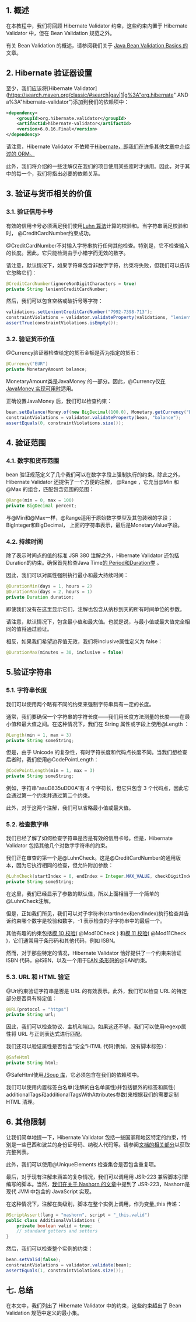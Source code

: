 ## 1. 概述

在本教程中，我们将回顾 Hibernate Validator 约束，这些约束内置于 Hibernate Validator 中，但在 Bean Validation 规范之外。

有关 Bean Validation 的概述，请参阅我们关于 [Java Bean Validation Basics 的](https://www.baeldung.com/javax-validation)文章。

## 2. Hibernate 验证器设置

至少，我们应该将[Hibernate Validator](https://search.maven.org/classic/#search|gav|1|g%3A"org.hibernate" AND a%3A"hibernate-validator")添加到我们的依赖项中：

```xml
<dependency>
    <groupId>org.hibernate.validator</groupId>
    <artifactId>hibernate-validator</artifactId>
    <version>6.0.16.Final</version>
</dependency>
```

请注意，Hibernate Validator 不依赖于[Hibernate，即我们在许多其他文章中介绍过的 ORM。](https://www.baeldung.com/tag/hibernate/)

此外，我们将介绍的一些注解仅在我们的项目使用某些库时才适用。因此，对于其中的每一个，我们将指出必要的依赖关系。

## 3. 验证与货币相关的价值

### 3.1. 验证信用卡号

有效的信用卡号必须满足我们使用[Luhn 算法](https://en.wikipedia.org/wiki/Luhn_algorithm)计算的校验和。当字符串满足校验和时， @CreditCardNumber约束成功。

@CreditCardNumber不对输入字符串执行任何其他检查。特别是，它不检查输入的长度。因此，它只能检测由于小错字而无效的数字。

请注意，默认情况下，如果字符串包含非数字字符，约束将失败，但我们可以告诉它忽略它们：

```java
@CreditCardNumber(ignoreNonDigitCharacters = true)
private String lenientCreditCardNumber;
```

然后，我们可以包含空格或破折号等字符：

```java
validations.setLenientCreditCardNumber("7992-7398-713");
constraintViolations = validator.validateProperty(validations, "lenientCreditCardNumber");
assertTrue(constraintViolations.isEmpty());
```

### 3.2. 验证货币价值

@Currency验证器检查给定的货币金额是否为指定的货币：

```java
@Currency("EUR")
private MonetaryAmount balance;
```

MonetaryAmount类是JavaMoney 的一部分。因此，@Currency仅[在JavaMoney 实现可用时](https://www.baeldung.com/java-money-and-currency)适用。

正确设置JavaMoney 后，我们可以检查约束：

```java
bean.setBalance(Money.of(new BigDecimal(100.0), Monetary.getCurrency("EUR")));
constraintViolations = validator.validateProperty(bean, "balance");
assertEquals(0, constraintViolations.size());
```

## 4. 验证范围

### 4.1. 数字和货币范围

bean 验证规范定义了几个我们可以在数字字段上强制执行的约束。除此之外，Hibernate Validator 还提供了一个方便的注解， @Range ，它充当@Min 和@Max 的组合，匹配包含范围的范围： 

```java
@Range(min = 0, max = 100)
private BigDecimal percent;
```

与@Min和@Max一样，@Range适用于原始数字类型及其包装器的字段；BigInteger和BigDecimal， 上面的字符串表示，最后是MonetaryValue字段。

### 4.2. 持续时间

除了表示时间点的值的标准 JSR 380 注解之外，Hibernate Validator 还包括Duration的约束。确保首先检查Java Time[的 Period和Duration类](https://www.baeldung.com/java-8-date-time-intro#period) 。

因此，我们可以对属性强制执行最小和最大持续时间：

```java
@DurationMin(days = 1, hours = 2)
@DurationMax(days = 2, hours = 1)
private Duration duration;
```

即使我们没有在这里显示它们，注解也包含从纳秒到天的所有时间单位的参数。

请注意，默认情况下，包含最小值和最大值。也就是说，与最小值或最大值完全相同的值将通过验证。

相反，如果我们希望边界值无效，我们将inclusive属性定义为 false：

```java
@DurationMax(minutes = 30, inclusive = false)
```

## 5.验证字符串

### 5.1. 字符串长度

我们可以使用两个略有不同的约束来强制字符串具有一定的长度。

通常，我们要确保一个字符串的字符长度——我们用长度方法测量的长度——在最小值和最大值之间。在这种情况下，我们在 String 属性或字段上使用@Length ：

```java
@Length(min = 1, max = 3)
private String someString;
```

但是，由于 Unicode 的复杂性，有时字符长度和代码点长度不同。当我们想检查后者时，我们使用@CodePointLength：

```java
@CodePointLength(min = 1, max = 3)
private String someString;
```

例如，字符串“aauD835uDD0A”有 4 个字符长，但它只包含 3 个代码点，因此它会通过第一个约束并通过第二个约束。

此外，对于这两个注解，我们可以省略最小值或最大值。

### 5.2. 检查数字串

我们已经了解了如何检查字符串是否是有效的信用卡号。但是，Hibernate Validator 包括其他几个对数字字符串的约束。

我们正在审查的第一个是@LuhnCheck。这是@CreditCardNumber的通用版本，因为它执行相同的检查，但允许附加参数：

```java
@LuhnCheck(startIndex = 0, endIndex = Integer.MAX_VALUE, checkDigitIndex = -1)
private String someString;
```

在这里，我们已经显示了参数的默认值，所以上面相当于一个简单的@LuhnCheck注解。

但是，正如我们所见，我们可以对子字符串(startIndex和endIndex)执行检查并告诉约束哪个数字是校验和数字，-1 表示检查的子字符串中的最后一个。

其他有趣的约束包括[模 10 校验](https://www.activebarcode.com/codes/checkdigit/modulo10.html)( @Mod10Check ) 和[模 11 校验](https://www.activebarcode.com/codes/checkdigit/modulo11.html)( @Mod11Check )，它们通常用于条形码和其他代码，例如 ISBN。

然而，对于那些特定的情况，Hibernate Validator 恰好提供了一个约束来验证 ISBN 代码，@ISBN，以及一个用于[EAN 条形码的](https://en.wikipedia.org/wiki/International_Article_Number)@EAN约束。

### 5.3. URL 和 HTML 验证

@Url约束验证字符串是否是 URL 的有效表示。此外，我们可以检查 URL 的特定部分是否具有特定值：

```java
@URL(protocol = "https")
private String url;
```

因此，我们可以检查协议、主机和端口。如果这还不够，我们可以使用regexp属性将 URL 与正则表达式进行匹配。

我们还可以验证属性是否包含“安全”HTML 代码(例如，没有脚本标签)：

```java
@SafeHtml
private String html;
```

@SafeHtml使用[JSoup 库](https://www.baeldung.com/java-with-jsoup)，它必须包含在我们的依赖项中。

我们可以使用内置标签白名单(注解的白名单属性)并包括额外的标签和属性( additionalTags和additionalTagsWithAttributes参数)来根据我们的需要定制 HTML 清理。

## 6. 其他限制

让我们简单地提一下，Hibernate Validator 包括一些国家和地区特定的约束，特别是一些巴西和波兰的身份证号码、纳税人代码等。请参阅[文档的相关部分](http://docs.jboss.org/hibernate/stable/validator/reference/en-US/html_single/#_country_specific_constraints)以获取完整列表。

此外，我们可以使用@UniqueElements 检查集合是否包含重复项。

最后，对于现有注解未涵盖的复杂情况，我们可以调用用 JSR-223 兼容脚本引擎编写的脚本。当然，[我们在关于 Nashorn 的文章](https://www.baeldung.com/java-nashorn)中提到了 JSR-223，Nashorn是现代 JVM 中包含的 JavaScript 实现。

在这种情况下，注解在类级别，脚本在整个实例上调用，作为变量_this 传递：

```java
@ScriptAssert(lang = "nashorn", script = "_this.valid")
public class AdditionalValidations {
    private boolean valid = true;
    // standard getters and setters
}
```

然后，我们可以检查整个实例的约束：

```java
bean.setValid(false);
constraintViolations = validator.validate(bean);
assertEquals(1, constraintViolations.size());
```

## 七. 总结

在本文中，我们列出了 Hibernate Validator 中的约束，这些约束超出了 Bean Validation 规范中定义的最小集。